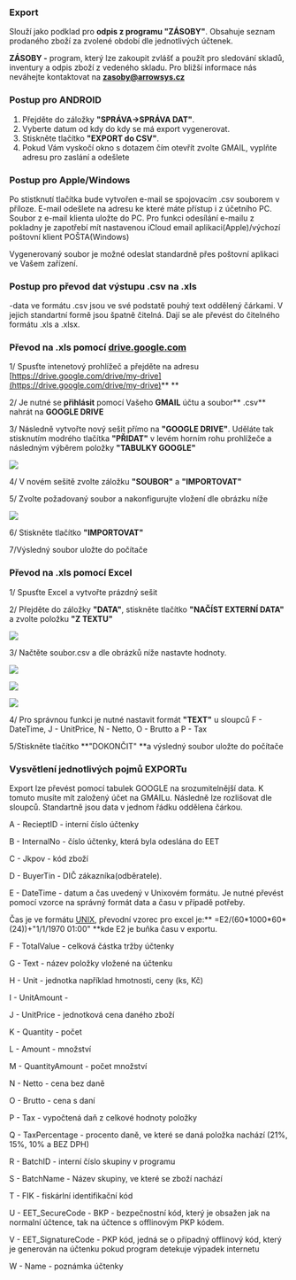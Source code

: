 ### Export

Slouží jako podklad pro **odpis z programu "ZÁSOBY"**. Obsahuje seznam prodaného zboží za zvolené období dle jednotlivých účtenek.

**ZÁSOBY -** program, který lze zakoupit zvlášť a použít pro sledování skladů, inventury a odpis zboží z vedeného skladu. Pro bližší informace nás neváhejte kontaktovat na **zasoby@arrowsys.cz**

### Postup pro ANDROID

1. Přejděte do záložky **"SPRÁVA-&gt;SPRÁVA DAT"**.
2. Vyberte datum od kdy do kdy se má export vygenerovat.
3. Stiskněte tlačítko **"EXPORT do CSV"**.
4. Pokud Vám vyskočí okno s dotazem čím otevřít zvolte GMAIL, vyplňte adresu pro zaslání a odešlete

### Postup pro Apple/Windows

Po stistknutí tlačítka bude vytvořen e-mail se spojovacím .csv souborem v příloze. E-mail odešlete na adresu ke které máte přístup i z účetního PC. Soubor z e-mail klienta uložte do PC. Pro funkci odesílání e-mailu z pokladny je zapotřebí mít nastavenou iCloud email aplikaci\(Apple\)/výchozí poštovní klient POŠTA\(Windows\)

Vygenerovaný soubor je možné odeslat standardně přes poštovní aplikaci ve Vašem zařízení.

### Postup pro převod dat výstupu .csv na .xls

-data ve formátu .csv jsou ve své podstatě pouhý text oddělený čárkami. V jejich standartní formě jsou špatně čitelná. Dají se ale převést do čitelného formátu .xls a .xlsx.

### Převod na .xls pomocí [drive.google.com](https://drive.google.com/drive/my-drive)

1/ Spusťte intenetový prohlížeč a přejděte na adresu [https://drive.google.com/drive/my-drive](https://drive.google.com/drive/my-drive)** **

2/ Je nutné se **přihlásit** pomocí Vašeho **GMAIL** účtu a soubor** .csv** nahrát na **GOOGLE DRIVE**

3/ Následně vytvořte nový sešit přímo na **"GOOGLE DRIVE"**. Uděláte tak stisknutím modrého tlačítka **"PŘIDAT"** v levém horním rohu prohlížeče a následným výběrem položky **"TABULKY GOOGLE"**

![](/assets/exportgoogle1.jpg)

4/ V novém sešitě zvolte záložku **"SOUBOR"** a **"IMPORTOVAT"**

5/ Zvolte požadovaný soubor a nakonfigurujte vložení dle obrázku níže

![](/assets/exportgoogle2.JPG)

6/ Stiskněte tlačítko **"IMPORTOVAT"**

7/Výsledný soubor uložte do počítače

### Převod na .xls pomocí Excel

1/ Spusťte Excel a vytvořte prázdný sešit

2/ Přejděte do záložky **"DATA"**, stiskněte tlačítko **"NAČÍST EXTERNÍ DATA"** a zvolte položku **"Z TEXTU"**

![](/assets/Exportexcell1.jpg)

3/ Načtěte soubor.csv a dle obrázků níže nastavte hodnoty.

![](/assets/Exportexcell2.JPG)

![](/assets/Exportexcell3.JPG)

![](/assets/Exportexcell4.JPG)

4/ Pro správnou funkci je nutné nastavit formát **"TEXT"** u sloupců F - DateTime, J - UnitPrice, N - Netto, O - Brutto a P - Tax

5/Stiskněte tlačítko **"DOKONČIT"  **a výsledný soubor uložte do počítače

### Vysvětlení jednotlivých pojmů EXPORTu

Export lze převést pomocí tabulek GOOGLE na srozumitelnější data. K tomuto musíte mít založený účet na GMAILu. Následně lze rozlišovat dle sloupců. Standartně jsou data v jednom řádku oddělena čárkou.

A - RecieptID - interní číslo účtenky

B - InternalNo - číslo účtenky, která byla odeslána do EET

C - Jkpov - kód zboží

D - BuyerTin - DIČ zákazníka\(odběratele\).

E - DateTime - datum a čas uvedený v Unixovém formátu. Je nutné převést pomocí vzorce na správný formát data a času v případě potřeby.

Čas je ve formátu [UNIX](https://en.wikipedia.org/wiki/Unix_time), převodní vzorec pro excel je:** =E2/\(60\*1000\*60\*\(24\)\)+"1/1/1970 01:00" **kde E2 je buňka času v exportu.

F - TotalValue - celková částka tržby účtenky

G - Text - název položky vložené na účtenku

H - Unit - jednotka například hmotnosti, ceny \(ks, Kč\)

I - UnitAmount -

J - UnitPrice - jednotková cena daného zboží

K - Quantity - počet

L - Amount - množství

M - QuantityAmount - počet množství

N - Netto - cena bez daně

O - Brutto - cena s daní

P - Tax - vypočtená daň z celkové hodnoty položky

Q - TaxPercentage - procento daně, ve které se daná položka nachází \(21%, 15%, 10% a BEZ DPH\)

R - BatchID - interní číslo skupiny v programu

S - BatchName - Název skupiny, ve které se zboží nachází

T - FIK - fiskárlní identifikační kód

U - EET\_SecureCode - BKP - bezpečnostní kód, který je obsažen jak na normalní účtence, tak na účtence s offlinovým PKP kódem.

V - EET\_SignatureCode - PKP kód, jedná se o případný offlinový kód, který je generován na účtenku pokud program detekuje výpadek internetu

W - Name - poznámka účtenky

